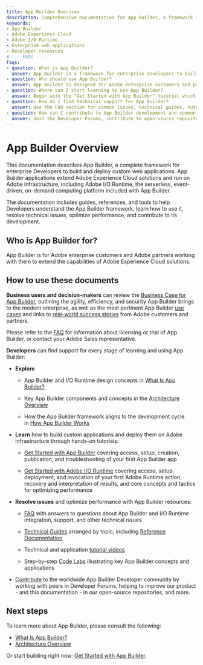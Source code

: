 ```yaml
---
title: App Builder Overview
description: Comprehensive documentation for App Builder, a framework for enterprise developers to create, deploy, and optimize custom web applications on Adobe infrastructure.
keywords:
- App Builder
- Adobe Experience Cloud
- Adobe I/O Runtime
- Enterprise web applications
- Developer resources
# --- FAQs ---
faqs:
- question: What is App Builder?
  answer: App Builder is a framework for enterprise developers to build and deploy custom web applications that extend Adobe Experience Cloud solutions using Adobe infrastructure.
- question: Who should use App Builder?
  answer: App Builder is designed for Adobe enterprise customers and partners looking to extend Adobe Experience Cloud capabilities.
- question: Where can I start learning to use App Builder?
  answer: Begin with the "Get Started with App Builder" tutorial which covers setup, creation, publication, and troubleshooting of your first app.
- question: How do I find technical support for App Builder?
  answer: Use the FAQ section for common issues, technical guides, tutorial videos, and code labs available in the documentation.
- question: How can I contribute to App Builder development and community?
  answer: Join the Developer Forums, contribute to open-source repositories, and participate in the worldwide App Builder Developer community. 
---
```

# App Builder Overview

This documentation describes App Builder, a complete framework for enterprise Developers to build and deploy custom web applications. App Builder applications extend Adobe Experience Cloud solutions and run on Adobe infrastructure, including Adobe I/O Runtime, the serverless, event-driven, on-demand computing platform included with App Builder.

The documentation includes guides, references, and tools to help Developers understand the App Builder framework, learn how to use it, resolve technical issues, optimize performance, and contribute to its development.

## Who is App Builder for?

App Builder is for Adobe enterprise customers and Adobe partners working with them to extend the capabilities of Adobe Experience Cloud solutions.

## How to use these documents

**Business users and decision-makers** can review the [Business Case for App Builder](business-case.md), outlining the agility, efficiency, and security App Builder brings to the modern enterprise, as well as the most pertinent App Builder [use cases](business-case.md#example-use-cases) and links to [real-world success stories](business-case.md#examples-from-the-real-world) from Adobe customers and partners. 

Please refer to the [FAQ](faq.md) for information about licensing or trial of App Builder, or contact your Adobe Sales representative.

**Developers** can find support for every stage of learning and using App Builder:

- **Explore** 
  
  - App Builder and I/O Runtime design concepts in [What Is App Builder?](what-is-app-builder.md)
  
  - Key App Builder components and concepts in the [Architecture Overview](../guides/app_builder_guides/architecture_overview/architecture-overview.md)
  
  - How the App Builder framework aligns to the development cycle in [How App Builder Works](../get_started/app_builder_get_started/app-builder-intro.md#overview)

- **Learn** how to build custom applications and deploy them on Adobe infrastructure through hands-on tutorials:
  
  - [Get Started with App Builder](../get_started/app_builder_get_started/app-builder-intro.md) covering access, setup, creation, publication, and troubleshooting of your first App Builder app
  
  - [Get Started with Adobe I/O Runtime](../get_started/runtime_getting_started/index.md) covering access, setup, deployment, and invocation of your first Adobe Runtime action, recovery and interpretation of results, and core concepts and tactics for optimizing performance

- **Resolve issues** and optimize performance with App Builder resources:
  
  - [FAQ](faq.md) with answers to questions about App Builder and I/O Runtime integration, support, and other technical issues
  
  - [Technical Guides](../guides/index.md) arranged by topic, including [Reference Documentation](../guides/references.md)
  
  - Technical and application [tutorial videos](../resources/videos/index.md)
  
  - Step-by-step [Code Labs](../resources/index.md) illustrating key App Builder concepts and applications

- [Contribute](community.md) to the worldwide App Builder Developer community by working with peers in Developer Forums, helping to improve our product - and this documentation - in our open-source repositories, and more.

## Next steps

To learn more about App Builder, please consult the following:

- [What Is App Builder?](what-is-app-builder.md)
- [Architecture Overview](../guides/app_builder_guides/architecture_overview/architecture-overview.md)

Or start building right now: [Get Started with App Builder](../get_started/app_builder_get_started/app-builder-intro.md).
